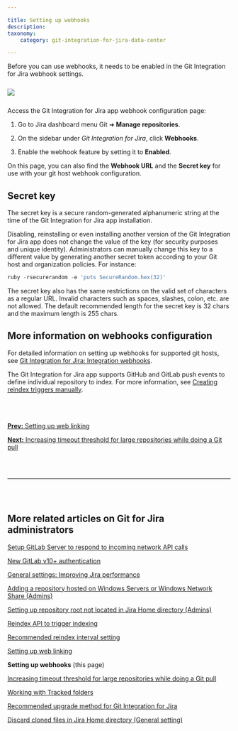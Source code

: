 ```yaml
---

title: Setting up webhooks
description:
taxonomy:
    category: git-integration-for-jira-data-center

---
```


Before you can use webhooks, it needs to be enabled in the Git Integration for Jira webhook settings.

<img src='/wp-content/uploads/gij-git-serverdc-git-webhooks-new-c.png' style='display:block;margin:25px auto;max-width:100%' />

Access the Git Integration for Jira app webhook configuration page:

1.  Go to Jira dashboard menu Git ➜ **Manage repositories**.

2.  On the sidebar under _Git Integration for Jira_, click **Webhooks**.

3.  Enable the webhook feature by setting it to **Enabled**.


On this page, you can also find the **Webhook URL** and the **Secret key** for use with your git host webhook configuration.

## Secret key

The secret key is a secure random-generated alphanumeric string at the time of the Git Integration for Jira app installation.

Disabling, reinstalling or even installing another version of the Git Integration for Jira app does not change the value of the key (for security purposes and unique identity). Administrators can manually change this key to a different value by generating another secret token according to your Git host and organization policies. For instance:

```powershell
ruby -rsecurerandom -e 'puts SecureRandom.hex(32)'
```

The secret key also has the same restrictions on the valid set of characters as a regular URL. Invalid characters such as spaces, slashes, colon, etc. are not allowed. The default recommended length for the secret key is 32 chars and the maximum length is 255 chars.

## More information on webhooks configuration

For detailed information on setting up webhooks for supported git hosts, see [Git Integration for Jira: Integration webhooks](/git-integration-for-jira-data-center/integration-webhooks-gij-self-managed).

<div class="bbb-callout bbb--info">
    <div class="irow">
    <div class="ilogobox">
        <span class="logoimg"></span>
    </div>
    <div class="imsgbox">
        The Git Integration for Jira app supports GitHub and GitLab push events to define individual repository to index. For more information, see <a href='/git-integration-for-jira-data-center/creating-reindex-triggers-for-a-single-repository-gij-self-managed'>Creating reindex triggers manually</a>.
    </div>
    </div>
</div>
<br>

<br>
<br>

[**Prev:** Setting up web linking](/git-integration-for-jira-data-center/setting-up-web-linking-gij-self-managed)

[**Next:** Increasing timeout threshold for large repositories while doing a Git pull](/git-integration-for-jira-data-center/increasing-timeout-threshold-for-large-repositories-while-doing-a-Git-pull-gij-self-managed)

<br>
<br>
<hr>
<br>
<br>

## More related articles on Git for Jira administrators

[Setup GitLab Server to respond to incoming network API calls](/git-integration-for-jira-data-center/setup-gitLab-server-to-respond-to-incoming-network-API-calls-gij-self-managed)

[New GitLab v10+ authentication](/git-integration-for-jira-data-center/New-GitLab-v10-authentication-gij-self-managed)

[General settings: Improving Jira performance](/git-integration-for-jira-data-center/general-settings-Improving-Jira-performance-gij-self-managed)

[Adding a repository hosted on Windows Servers or Windows Network Share (Admins)](/git-integration-for-jira-data-center/adding-a-repository-hosted-on-windows-servers-or-windows-network-share-(admins)-gij-self-managed)

[Setting up repository root not located in Jira Home directory (Admins)](/git-integration-for-jira-data-center/setting-up-repository-root-not-located-in-Jira-Home-directory-(admins)-gij-self-managed)

[Reindex API to trigger indexing](/git-integration-for-jira-data-center/reindex-API-to-trigger-indexing-gij-self-managed)

[Recommended reindex interval setting](/git-integration-for-jira-data-center/recommended-reindex-interval-setting-gij-self-managed)

[Setting up web linking](/git-integration-for-jira-data-center/setting-up-web-linking-gij-self-managed)

**Setting up webhooks** (this page)

[Increasing timeout threshold for large repositories while doing a Git pull](/git-integration-for-jira-data-center/increasing-timeout-threshold-for-large-repositories-while-doing-a-git-pull-gij-self-managed)

[Working with Tracked folders](/git-integration-for-jira-data-center/working-with-Tracked-folders-gij-self-managed)

[Recommended upgrade method for Git Integration for Jira](/git-integration-for-jira-data-center/recommended-upgrade-method-for-git-integration-for-jira-gij-self-managed)

[Discard cloned files in Jira Home directory (General setting)](/git-integration-for-jira-data-center/discard-cloned-files-in-Jira-Home-directory-(general-setting)-gij-self-managed)


